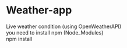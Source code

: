 # Weather-app
Live weather condition (using OpenWeatherAPI) <br>
you need to install npm (Node_Modules) <br>
npm install
